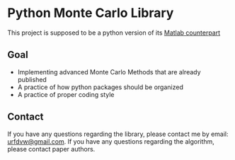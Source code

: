 # Python Monte Carlo Library

This project is supposed to be a python version of its [Matlab counterpart](https://github.com/urfdvw/MClib)

## Goal

- Implementing advanced Monte Carlo Methods that are already published
- A practice of how python packages should be organized
- A practice of proper coding style

## Contact

If you have any questions regarding the library, please contact me by email: urfdvw@gmail.com.
If you have any questions regarding the algorithm, please contact paper authors.
